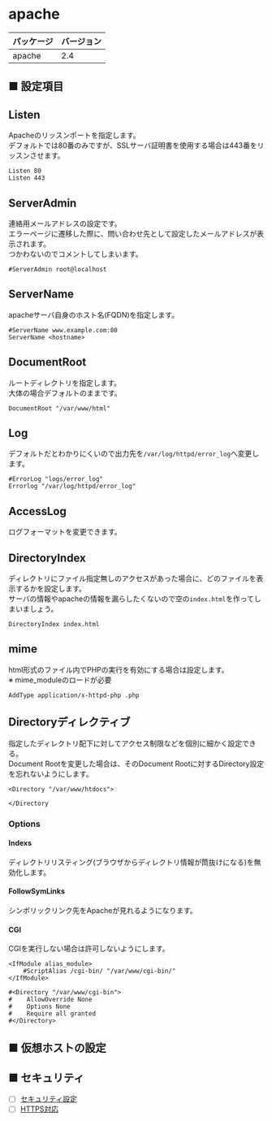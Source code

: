 # apache
|パッケージ|バージョン|
|:---|:---|
|apache|2.4|

## ■ 設定項目
## Listen
Apacheのリッスンポートを指定します。  
デフォルトでは80番のみですが、SSLサーバ証明書を使用する場合は443番をリッスンさせます。
```
Listen 80
Listen 443
```
## ServerAdmin
連絡用メールアドレスの設定です。  
エラーページに遷移した際に、問い合わせ先として設定したメールアドレスが表示されます。  
つかわないのでコメントしてしまいます。
```
#ServerAdmin root@localhost
```
## ServerName
apacheサーバ自身のホスト名(FQDN)を指定します。
```
#ServerName www.example.com:80
ServerName <hostname>
```
## DocumentRoot
ルートディレクトリを指定します。  
大体の場合デフォルトのままです。
```
DocumentRoot "/var/www/html"
```
## Log
デフォルトだとわかりにくいので出力先を`/var/log/httpd/error_log`へ変更します。
```
#ErrorLog "logs/error_log"
Errorlog "/var/log/httpd/error_log"
```
## AccessLog
ログフォーマットを変更できます。
## DirectoryIndex
ディレクトリにファイル指定無しのアクセスがあった場合に、どのファイルを表示するかを設定します。  
サーバの情報やapacheの情報を漏らしたくないので空の`index.html`を作ってしまいましょう。
```
DirectoryIndex index.html
```
## mime
html形式のファイル内でPHPの実行を有効にする場合は設定します。  
※ mime_moduleのロードが必要
```
AddType application/x-httpd-php .php
```
## Directoryディレクティブ
指定したディレクトリ配下に対してアクセス制限などを個別に細かく設定できる。  
Document Rootを変更した場合は、そのDocument Rootに対するDirectory設定を忘れないようにします。
```
<Directory "/var/www/htdocs">

</Directory
```
### Options
#### Indexs
ディレクトリリスティング(ブラウザからディレクトリ情報が筒抜けになる)を無効化します。
#### FollowSymLinks
シンボリックリンク先をApacheが見れるようになります。
#### CGI
CGIを実行しない場合は許可しないようにします。
```
<IfModule alias_module>
    #ScriptAlias /cgi-bin/ "/var/www/cgi-bin/"
</IfModule>

#<Directory "/var/www/cgi-bin">
#    AllowOverride None
#    Options None
#    Require all granted
#</Directory>
```
## ■ 仮想ホストの設定
## ■ セキュリティ
- [ ] [セキュリティ設定](https://github.com/thetaru/memorandum/tree/master/OS/Linux/CentOS8/apache/security)
- [ ] [HTTPS対応](https://github.com/thetaru/memorandum/tree/master/OS/Linux/CentOS8/apache/)
